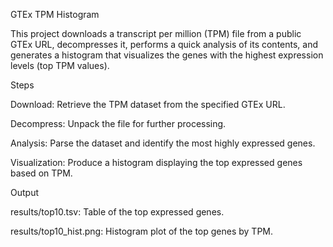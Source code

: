 GTEx TPM Histogram

This project downloads a transcript per million (TPM) file from a public GTEx URL, decompresses it, performs a quick analysis of its contents, and generates a histogram that visualizes the genes with the highest expression levels (top TPM values).

Steps

Download: Retrieve the TPM dataset from the specified GTEx URL.

Decompress: Unpack the file for further processing.

Analysis: Parse the dataset and identify the most highly expressed genes.

Visualization: Produce a histogram displaying the top expressed genes based on TPM.

Output

results/top10.tsv: Table of the top expressed genes.

results/top10_hist.png: Histogram plot of the top genes by TPM.

